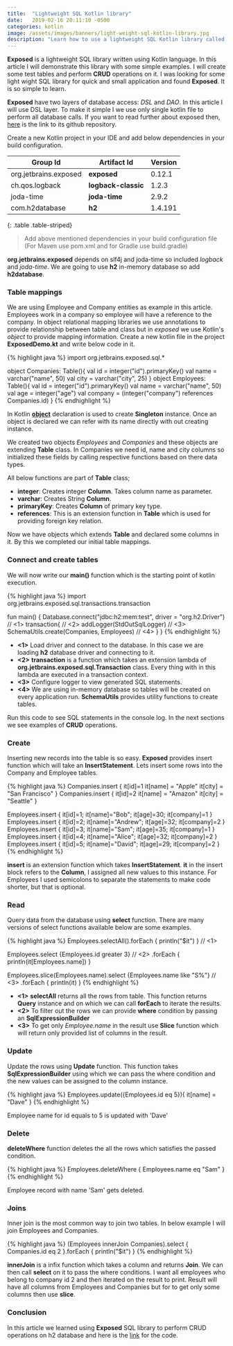 ```yaml
---
title:  "Lightweight SQL Kotlin library"
date:   2019-02-16 20:11:10 -0500
categories: kotlin
image: /assets/images/banners/light-weight-sql-kotlin-library.jpg
description: "Learn how to use a lightweight SQL Kotlin library called Exposed. It is written in Kotlin and supports two layers to access database: DSL and DAO."
---
```


**Exposed** is a lightweight SQL library written using Kotlin language. In this article I will demonstrate this library with some simple examples. I will create some test tables and perform **CRUD** operations on it. I was looking for some light wight SQL library for quick and small application and found **Exposed**. It is so simple to learn.

**Exposed** have two layers of database access: *DSL* and *DAO*. In this article I will use DSL layer. To make it simple I we use only single kotlin file to perform all database calls. If you want to read further about exposed then, [here](https://github.com/JetBrains/Exposed) is the link to its github repository.

Create a new Kotlin project in your IDE and add below dependencies in your build configuration.

Group Id | Artifact Id | Version
--- | --- | ---
org.jetbrains.exposed | **exposed** | 0.12.1
ch.qos.logback | **logback-classic** | 1.2.3
joda-time | **joda-time** | 2.9.2
com.h2database | **h2** | 1.4.191
{: .table .table-striped}

> Add above mentioned dependencies in your build configuration file (For Maven use pom.xml and for Gradle use build.gradle)

**org.jetbrains.exposed** depends on slf4j and joda-time so included *logback* and *joda-time*. We are going to use **h2** in-memory database so add **h2database**.

### Table mappings

We are using Employee and Company entities as example in this article. Employees work in a company so employee will have a reference to the company. In object relational mapping libraries we use annotations to provide relationship between table and class but in *exposed* we use Kotlin's *object* to provide mapping information. Create a new kotlin file in the project **ExposedDemo.kt** and write below code in it.

{% highlight java %}
import org.jetbrains.exposed.sql.*

object Companies: Table(){
    val id = integer("id").primaryKey()
    val name = varchar("name", 50)
    val city = varchar("city", 25)
}
object Employees: Table(){
    val id = integer("id").primaryKey()
    val name = varchar("name", 50)
    val age = integer("age")
    val company = (integer("company") references Companies.id)
}
{% endhighlight %}

In Kotlin [**object**](https://kotlinlang.org/docs/reference/object-declarations.html#object-expressions) declaration is used to create **Singleton** instance. Once an object is declared we can refer with its name directly with out creating instance.

We created two objects *Employees* and *Companies* and these objects are extending **Table** class. In Companies we need id, name and city columns so initialized these fields by calling respective functions based on there data types. 

All below functions are part of **Table** class;

* **integer**: Creates integer **Column**. Takes column name as parameter.
* **varchar**: Creates String **Column**.
* **primaryKey**: Creates **Column** of primary key type.
* **references**: This is an extension function in **Table** which is used for providing foreign key relation.

Now we have objects which extends **Table** and declared some columns in it. By this we completed our initial table mappings.

### Connect and create tables

We will now write our **main()** function which is the starting point of kotlin execution.

{% highlight java %}
import org.jetbrains.exposed.sql.transactions.transaction

fun main() {
    Database.connect("jdbc:h2:mem:test", driver = "org.h2.Driver") // <1>
    transaction{    // <2>
        addLogger(StdOutSqlLogger)  // <3>
        SchemaUtils.create(Companies, Employees)    // <4>
    }
}
{% endhighlight %}

* **<1>** Load driver and connect to the database. In this case we are loading **h2** database driver and connecting to it.
* **<2>** **transaction** is a function which takes an extension lambda of **org.jetbrains.exposed.sql.Transaction** class. Every thing with in this lambda are executed in a transaction context.
* **<3>** Configure logger to view generated SQL statements.
* **<4>** We are using in-memory database so tables will be created on every application run. **SchemaUtils** provides utility functions to create tables.

Run this code to see SQL statements in the console log. In the next sections we see examples of **CRUD** operations.

### Create

Inserting new records into the table is so easy. **Exposed** provides insert function which will take an **InsertStatement**. Lets insert some rows into the Company and Employee tables.

{% highlight java %}
Companies.insert { 
    it[id]=1
    it[name] = "Apple"
    it[city] = "San Francisco" 
}
Companies.insert { 
    it[id]=2
    it[name] = "Amazon"
    it[city] = "Seattle" 
}

Employees.insert { it[id]=1; it[name]="Bob"; it[age]=30; it[company]=1 }
Employees.insert { it[id]=2; it[name]="Andrew"; it[age]=32; it[company]=2 }
Employees.insert { it[id]=3; it[name]="Sam"; it[age]=35; it[company]=1 }
Employees.insert { it[id]=4; it[name]="Alice"; it[age]=32; it[company]=2 }
Employees.insert { it[id]=5; it[name]="David"; it[age]=29; it[company]=2 }
{% endhighlight %}

**insert** is an extension function which takes **InsertStatement**. **it** in the insert block refers to the **Column**, I assigned all new values to this instance. For Employees I used semicolons to separate the statements to make code shorter, but that is optional.

### Read

Query data from the database using **select** function. There are many versions of select functions available below are some examples.

{% highlight java %}
Employees.selectAll().forEach { println("$it") }    // <1>

Employees.select {Employees.id greater 3}   // <2>
    .forEach { println(it[Employees.name]) }

Employees.slice(Employees.name).select {Employees.name like "S%"}   // <3>
    .forEach { println(it) }
{% endhighlight %}

* **<1>** **selectAll** returns all the rows from table. This function returns **Query** instance and on which we can call **forEach** to iterate the results.
* **<2>** To filter out the rows we can provide **where** condition by passing an **SqlExpressionBuilder** 
* **<3>** To get only *Employee.name* in the result use **Slice** function which will return only provided list of columns in the result.

### Update

Update the rows using **Update** function. This function takes **SqlExpressionBuilder** using which we can pass the where condition and the new values can be assigned to the column instance.

{% highlight java %}
Employees.update({Employees.id eq 5}){
    it[name] = "Dave"
}
{% endhighlight %}

Employee name for id equals to 5 is updated with 'Dave'

### Delete

**deleteWhere** function deletes the all the rows which satisfies the passed condition.

{% highlight java %}
Employees.deleteWhere { Employees.name eq "Sam" }
{% endhighlight %}

Employee record with name 'Sam' gets deleted.

### Joins

Inner join is the most common way to join two tables. In below example I will join Employees and Companies.

{% highlight java %}
(Employees innerJoin Companies).select {
    Companies.id eq 2
}.forEach { println("$it") }
{% endhighlight %}

**innerJoin** is a infix function which takes a column and returns **Join**. We can then call **select** on it to pass the where conditions. I want all employees who belong to company id 2 and then iterated on the result to print. Result will have all columns from Employees and Companies but for to get only some columns then use **slice**.

### Conclusion

In this article we learned using **Exposed** SQL library to perform CRUD operations on h2 database and here is the [link](https://github.com/kpradeep12/myprojects/tree/master/kotlin-exposed) for the code.
